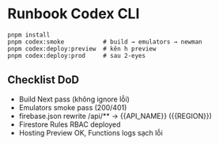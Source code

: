 # Runbook Codex CLI  

```
pnpm install
pnpm codex:smoke           # build → emulators → newman
pnpm codex:deploy:preview  # kên h preview
pnpm codex:deploy:prod     # sau 2-eyes
```

## Checklist DoD  

- Build Next pass (không ignore lỗi)  
- Emulators smoke pass (200/401)  
- firebase.json rewrite /api/** → {{API_NAME}} ({{REGION}})  
- Firestore Rules RBAC deployed  
- Hosting Preview OK, Functions logs sạch lỗi 
